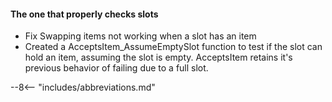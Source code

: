 #### The one that properly checks slots

* Fix Swapping items not working when a slot has an item
* Created a AcceptsItem_AssumeEmptySlot function to test if the slot can hold an item, assuming the slot is empty.  AcceptsItem retains it's previous behavior of failing due to a full slot.  


--8<-- "includes/abbreviations.md"
